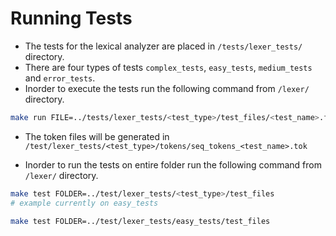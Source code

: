 # Running Tests

- The tests for the lexical analyzer are placed in `/tests/lexer_tests/` directory.
- There are four types of tests `complex_tests`, `easy_tests`, `medium_tests` and `error_tests`.
- Inorder to execute the tests run the following command from `/lexer/` directory.

```bash
make run FILE=../tests/lexer_tests/<test_type>/test_files/<test_name>.fsm
```

- The token files will be generated in `/test/lexer_tests/<test_type>/tokens/seq_tokens_<test_name>.tok`

- Inorder to run the tests on entire folder run the following command from `/lexer/` directory.

```bash
make test FOLDER=../test/lexer_tests/<test_type>/test_files
# example currently on easy_tests

make test FOLDER=../test/lexer_tests/easy_tests/test_files
```
